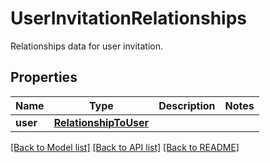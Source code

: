 # UserInvitationRelationships

Relationships data for user invitation.
## Properties
Name | Type | Description | Notes
------------ | ------------- | ------------- | -------------
**user** | [**RelationshipToUser**](RelationshipToUser.md) |  | 

[[Back to Model list]](README.md#documentation-for-models) [[Back to API list]](README.md#documentation-for-api-endpoints) [[Back to README]](README.md)


